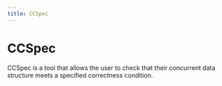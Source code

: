 ```yaml
---
title: CCSpec
---
```


# CCSpec

CCSpec is a tool that allows the user to check that their concurrent data structure meets a specified correctness condition.
